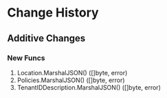 # Change History

## Additive Changes

### New Funcs

1. Location.MarshalJSON() ([]byte, error)
1. Policies.MarshalJSON() ([]byte, error)
1. TenantIDDescription.MarshalJSON() ([]byte, error)
